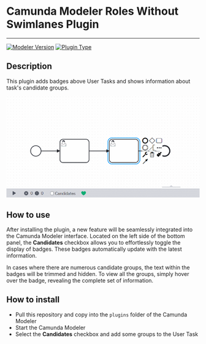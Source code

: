 # Camunda Modeler Roles Without Swimlanes Plugin

---

[![Modeler Version](https://img.shields.io/badge/Modeler_Verion-5.0.0+-blue.svg)](#) [![Plugin Type](https://img.shields.io/badge/Plugin_Type-BPMN-orange.svg)](#)

## Description

This plugin adds badges above User Tasks and shows information about task's candidate groups.

![Preview](docs/preview.gif)

## How to use

After installing the plugin, a new feature will be seamlessly integrated into the Camunda Modeler interface. Located on the left side of the bottom panel, the **Candidates** checkbox allows you to effortlessly toggle the display of badges. These badges automatically update with the latest information.

In cases where there are numerous candidate groups, the text within the badges will be trimmed and hidden. To view all the groups, simply hover over the badge, revealing the complete set of information.

## How to install

- Pull this repository and copy into the `plugins` folder of the Camunda Modeler
- Start the Camunda Modeler
- Select the **Candidates** checkbox and add some groups to the User Task
